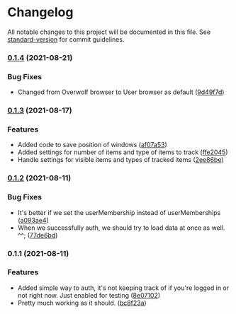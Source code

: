 # Changelog

All notable changes to this project will be documented in this file. See [standard-version](https://github.com/conventional-changelog/standard-version) for commit guidelines.

### [0.1.4](https://github.com/itssimple/destiny2-overlay/compare/v0.1.3...v0.1.4) (2021-08-21)


### Bug Fixes

* Changed from Overwolf browser to User browser as default ([9d49f7d](https://github.com/itssimple/destiny2-overlay/commit/9d49f7df005e89aa782396f0c5e92f650e4516bf))

### [0.1.3](https://github.com/itssimple/overwolf-destiny2-overlay/compare/v0.1.2...v0.1.3) (2021-08-17)


### Features

* Added code to save position of windows ([af07a53](https://github.com/itssimple/overwolf-destiny2-overlay/commit/af07a535ae17867a60aac5357248439c9974fb23))
* Added settings for number of items and type of items to track ([ffe2045](https://github.com/itssimple/overwolf-destiny2-overlay/commit/ffe2045a00a9811450c66dd8d3390b7f613b1428))
* Handle settings for visible items and types of tracked items ([2ee86be](https://github.com/itssimple/overwolf-destiny2-overlay/commit/2ee86be6947f889469a4ca28ad7734306b445f98))

### [0.1.2](https://github.com/itssimple/overwolf-destiny2-overlay/compare/v0.1.1...v0.1.2) (2021-08-11)


### Bug Fixes

* It's better if we set the userMembership instead of userMemberships ([a093ae4](https://github.com/itssimple/overwolf-destiny2-overlay/commit/a093ae40cd22c2d72d71fda758270331147e0e0f))
* When we successfully auth, we should try to load data at once as well. ^^; ([77de6bd](https://github.com/itssimple/overwolf-destiny2-overlay/commit/77de6bd25e3fb6114b7d4b6e938cbb72893862ab))

### 0.1.1 (2021-08-11)


### Features

* Added simple way to auth, it's not keeping track of if you're logged in or not right now. Just enabled for testing ([8e07102](https://github.com/itssimple/overwolf-destiny2-overlay/commit/8e071020ea715f3ccbabcbf066dcf070d4bef7b1))
* Pretty much working as it should. ([bc8f23a](https://github.com/itssimple/overwolf-destiny2-overlay/commit/bc8f23ad9175b898adae178dbc1586de9aeb7371))
